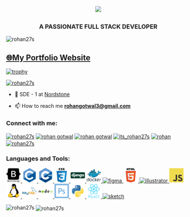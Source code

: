 <h1 align="center"><img src="https://media1.tenor.com/images/25de5ae4b3a35de905166d6a8cc92411/tenor.gif?itemid=13245309"></h1>
<h3 align="center">A PASSIONATE FULL STACK DEVELOPER</h3>

<p align="left"> <img src="https://komarev.com/ghpvc/?username=rohan27s&label=Profile%20views&color=0e75b6&style=flat" alt="rohan27s" /> </p>

<a href="https://rohan-27s.web.app/"><h2>🌐My Portfolio Website</h2></a>

[![trophy](https://github-profile-trophy.vercel.app/?username=Rohan27s&theme=onedark)](https://github.com/Rohan27s/github-profile-trophy)


<p align="left"> <a href="https://twitter.com/rohan27s" target="blank"><img src="https://img.shields.io/twitter/follow/rohan27s?logo=twitter&style=for-the-badge" alt="rohan27s" /></a> </p>

- 🔭 SDE - 1  at <a href="https://nordstone.co.uk/" target="blank">Nordstone</a> 




- 📫 How to reach me **rohangotwal3@gmail.com**

<h3 align="left">Connect with me:</h3>
<p align="left">
<a href="https://twitter.com/rohan27s" target="blank"><img align="center" src="https://cdn.jsdelivr.net/npm/simple-icons@3.0.1/icons/twitter.svg" alt="rohan27s" height="30" width="40" /></a>
<a href="https://linkedin.com/in/rohan gotwal" target="blank"><img align="center" src="https://cdn.jsdelivr.net/npm/simple-icons@3.0.1/icons/linkedin.svg" alt="rohan gotwal" height="30" width="40" /></a>
<a href="https://fb.com/rohan gotwal" target="blank"><img align="center" src="https://cdn.jsdelivr.net/npm/simple-icons@3.0.1/icons/facebook.svg" alt="rohan gotwal" height="30" width="40" /></a>
<a href="https://instagram.com/its_rohan27s" target="blank"><img align="center" src="https://cdn.jsdelivr.net/npm/simple-icons@3.0.1/icons/instagram.svg" alt="its_rohan27s" height="30" width="40" /></a>
<a href="https://www.youtube.com/c/rohan" target="blank"><img align="center" src="https://cdn.jsdelivr.net/npm/simple-icons@3.0.1/icons/youtube.svg" alt="rohan" height="30" width="40" /></a>
<a href="https://www.codechef.com/users/rohan27s" target="blank"><img align="center" src="https://cdn.jsdelivr.net/npm/simple-icons@3.1.0/icons/codechef.svg" alt="rohan27s" height="30" width="40" /></a>
</p>

<h3 align="left">Languages and Tools:</h3>
<p align="left"> <a href="https://getbootstrap.com" target="_blank"> <img src="https://raw.githubusercontent.com/devicons/devicon/master/icons/bootstrap/bootstrap-plain-wordmark.svg" alt="bootstrap" width="40" height="40"/> </a> <a href="https://www.cprogramming.com/" target="_blank"> <img src="https://raw.githubusercontent.com/devicons/devicon/master/icons/c/c-original.svg" alt="c" width="40" height="40"/> </a> <a href="https://www.w3schools.com/cpp/" target="_blank"> <img src="https://raw.githubusercontent.com/devicons/devicon/master/icons/cplusplus/cplusplus-original.svg" alt="cplusplus" width="40" height="40"/> </a> <a href="https://www.w3schools.com/css/" target="_blank"> <img src="https://raw.githubusercontent.com/devicons/devicon/master/icons/css3/css3-original-wordmark.svg" alt="css3" width="40" height="40"/> </a> <a href="https://www.djangoproject.com/" target="_blank"> <img src="https://raw.githubusercontent.com/devicons/devicon/master/icons/django/django-original.svg" alt="django" width="40" height="40"/> </a> <a href="https://www.docker.com/" target="_blank"> <img src="https://raw.githubusercontent.com/devicons/devicon/master/icons/docker/docker-original-wordmark.svg" alt="docker" width="40" height="40"/> </a> <a href="https://www.figma.com/" target="_blank"> <img src="https://www.vectorlogo.zone/logos/figma/figma-icon.svg" alt="figma" width="40" height="40"/> </a> <a href="https://www.w3.org/html/" target="_blank"> <img src="https://raw.githubusercontent.com/devicons/devicon/master/icons/html5/html5-original-wordmark.svg" alt="html5" width="40" height="40"/> </a> <a href="https://www.adobe.com/in/products/illustrator.html" target="_blank"> <img src="https://www.vectorlogo.zone/logos/adobe_illustrator/adobe_illustrator-icon.svg" alt="illustrator" width="40" height="40"/> </a> <a href="https://developer.mozilla.org/en-US/docs/Web/JavaScript" target="_blank"> <img src="https://raw.githubusercontent.com/devicons/devicon/master/icons/javascript/javascript-original.svg" alt="javascript" width="40" height="40"/> </a> <a href="https://www.linux.org/" target="_blank"> <img src="https://raw.githubusercontent.com/devicons/devicon/master/icons/linux/linux-original.svg" alt="linux" width="40" height="40"/> </a> <a href="https://www.mysql.com/" target="_blank"> <img src="https://raw.githubusercontent.com/devicons/devicon/master/icons/mysql/mysql-original-wordmark.svg" alt="mysql" width="40" height="40"/> </a> <a href="https://nodejs.org" target="_blank"> <img src="https://raw.githubusercontent.com/devicons/devicon/master/icons/nodejs/nodejs-original-wordmark.svg" alt="nodejs" width="40" height="40"/> </a> <a href="https://www.photoshop.com/en" target="_blank"> <img src="https://raw.githubusercontent.com/devicons/devicon/master/icons/photoshop/photoshop-line.svg" alt="photoshop" width="40" height="40"/> </a> <a href="https://www.python.org" target="_blank"> <img src="https://raw.githubusercontent.com/devicons/devicon/master/icons/python/python-original.svg" alt="python" width="40" height="40"/> </a> <a href="https://reactjs.org/" target="_blank"> <img src="https://raw.githubusercontent.com/devicons/devicon/master/icons/react/react-original-wordmark.svg" alt="react" width="40" height="40"/> </a> <a href="https://www.sketch.com/" target="_blank"> <img src="https://www.vectorlogo.zone/logos/sketchapp/sketchapp-icon.svg" alt="sketch" width="40" height="40"/> </a> </p>

<p><img align="left" src="https://github-readme-stats.vercel.app/api/top-langs?username=rohan27s&show_icons=true&locale=en&layout=compact" alt="rohan27s" /></p>

<p>&nbsp;<img align="center" src="https://github-readme-stats.vercel.app/api?username=rohan27s&show_icons=true&locale=en" alt="rohan27s" /></p>

